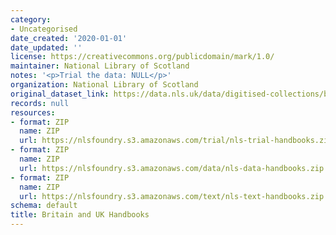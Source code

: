 ```yaml
---
category:
- Uncategorised
date_created: '2020-01-01'
date_updated: ''
license: https://creativecommons.org/publicdomain/mark/1.0/
maintainer: National Library of Scotland
notes: '<p>Trial the data: NULL</p>'
organization: National Library of Scotland
original_dataset_link: https://data.nls.uk/data/digitised-collections/britain-uk-handbooks/
records: null
resources:
- format: ZIP
  name: ZIP
  url: https://nlsfoundry.s3.amazonaws.com/trial/nls-trial-handbooks.zip
- format: ZIP
  name: ZIP
  url: https://nlsfoundry.s3.amazonaws.com/data/nls-data-handbooks.zip
- format: ZIP
  name: ZIP
  url: https://nlsfoundry.s3.amazonaws.com/text/nls-text-handbooks.zip
schema: default
title: Britain and UK Handbooks
---
```

